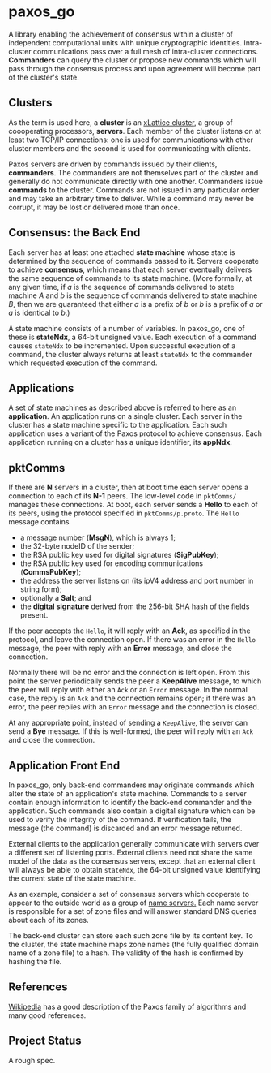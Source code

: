 <h1 class="libTop">paxos_go</h1>

A library enabling the achievement of consensus within a cluster of
independent computational units with unique cryptographic
identities.  Intra-cluster communications pass over a full mesh of
intra-cluster connections.  **Commanders** can query the cluster or propose
new commands which
will pass through the consensus process and upon agreement will become part
of the cluster's state.

## Clusters

As the term is used here, a **cluster** is an
[xLattice cluster](https://jddixon.github.io/xlCluster_go),
a group of coooperating processors,
**servers**.  Each member of the cluster listens on at least two TCP/IP
connections: one is used for communications with other cluster members
and the second is used for communicating with clients.

Paxos servers are driven by commands issued by their clients, **commanders**.
The commanders are not themselves part of the cluster and generally do not
communicate directly with one another.  Commanders issue **commands**
to the cluster.  Commands are not issued in
any particular order and may take an arbitrary time to deliver.  While a
command may never be corrupt, it may be lost or delivered more than once.

## Consensus: the Back End

Each server has at least one attached **state machine** whose state is
determined by
the sequence of commands passed to it.  Servers cooperate to achieve
**consensus**, which means that each server eventually delivers the same
sequence of commands to its state machine.  (More formally, at any given
time, if *a* is the sequence of commands delivered to state machine *A*
and *b* is the sequence of commands delivered to state machine *B*, then
we are guaranteed that either *a* is a prefix of *b* or *b* is a prefix of
*a* or *a* is identical to *b*.)

A state machine consists of a number of variables.  In paxos_go, one of
these is **stateNdx**, a 64-bit unsigned value.  Each execution of a command
causes `stateNdx` to be incremented.  Upon successful execution of a command,
the cluster always returns at least `stateNdx` to the commander which requested
execution of the command.

## Applications

A set of state machines as described above is referred to here as an
**application**. An application runs on a single cluster.  Each server in
the cluster has a state machine specific to the application.  Each such
application uses a variant of the Paxos protocol to achieve consensus.
Each application running on a cluster has a unique identifier, its **appNdx**.

## pktComms

If there are **N** servers in a cluster, then at boot time each server
opens a connection to each of its **N-1** peers.  The low-level code in
`pktComms/` manages these connections.  At boot, each server sends a **Hello**
to each of its peers, using the protocol specified in `pktComms/p.proto`.
The `Hello` message contains

* a message number (**MsgN**), which is always 1;
* the 32-byte nodeID of the sender;
* the RSA public key used for digital signatures (**SigPubKey**);
* the RSA public key used for encoding communications (**CommsPubKey**);
* the address the server listens on (its ipV4 address and port number in string form);
* optionally a **Salt**; and
* the **digital signature** derived from the 256-bit SHA hash of the fields present.

If the peer accepts the `Hello`, it will reply with an **Ack**, as specified
in the protocol, and leave the connection open.  If there was an error in
the `Hello` message, the peer with reply with an **Error** message, and close
the connection.

Normally there will be no error and the connection is left open.  From
this point the server periodically sends the peer a **KeepAlive** message,
to which the peer will reply with either an `Ack` or an `Error` message.  In
the normal case, the reply is an `Ack` and the connection remains open; if
there was an error, the peer replies with an `Error` message and the connection
is closed.

At any appropriate point, instead of sending a `KeepAlive`, the server can
send a **Bye** message.  If this is well-formed, the peer will reply with
an `Ack` and close the connection.

## Application Front End

In paxos_go, only back-end commanders may originate commands which alter the
state of an application's state machine.  Commands to a server contain
enough information to identify the back-end commander and the application.
Such commands also contain a digital signature which can be used to verify
the integrity
of the command.  If verification fails, the message (the command) is
discarded and an error message returned.

External clients to the application generally communicate with servers
over a different set of listening ports.  External clients need not share
the same model of the data as the consensus servers, except that an
external client will always be able to obtain `stateNdx`, the 64-bit unsigned
value identifying the current state of the state machine.

As an example, consider a set of consensus servers which cooperate to appear
to the
outside world as a group of
[name servers.](https://en.wikipedia.org/wiki/Name_server)
Each name server is responsible
for a set of zone files and will answer standard DNS queries about each of
its zones.

The back-end cluster can store each such zone file by its content key.
To the cluster, the state machine maps zone names (the fully qualified
domain name of a zone file) to a hash.  The validity of the hash is
confirmed by hashing the file.

## References

[Wikipedia](https://en.wikipedia.org/wiki/Paxos (computer science))
has a good description of the Paxos family of algorithms and many good
references.

## Project Status

A rough spec.

